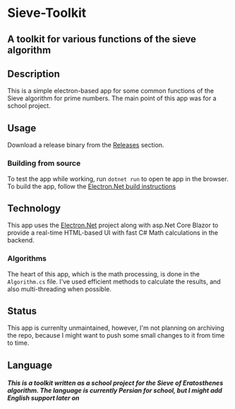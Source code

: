 # Sieve-Toolkit
## A toolkit for various functions of the sieve algorithm

## Description
This is a simple electron-based app for some common functions of the Sieve algorithm for prime numbers. The main point of this app was for a school project.

## Usage
Download a release binary from the [Releases](https://github.com/mahancoder/Sieve-Toolkit/releases/) section.
### Building from source
To test the app while working, run `dotnet run` to open te app in the browser. To build the app, follow the [Electron.Net build instructions](https://github.com/mahancoder/Sieve-Toolkit/releases/)

## Technology
This app uses the [Electron.Net](https://github.com/ElectronNET/Electron.NET) project along with asp.Net Core Blazor to provide a real-time HTML-based UI with fast C# Math calculations in the backend.

### Algorithms
The heart of this app, which is the math processing, is done in the `Algorithm.cs` file. I've used efficient methods to calculate the results, and also multi-threading when possible.

## Status
This app is currenlty unmaintained, however, I'm not planning on archiving the repo, because I might want to push some small changes to it from time to time.

## Language

##### This is a toolkit written as a school project for the Sieve of Eratosthenes algorithm. The language is currently Persian for school, but I might add English support later on
